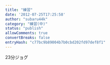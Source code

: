 ```yaml
---
title: "練習"
date: '2012-07-25T17:25:58'
author: "subaru44k"
category: "練習(中)"
status: "publish"
allowComments: true
convertBreaks: false
entryHash: "c77bc9b89004b7b0cbd202fd97def8f1"
---
```

23分ジョグ
